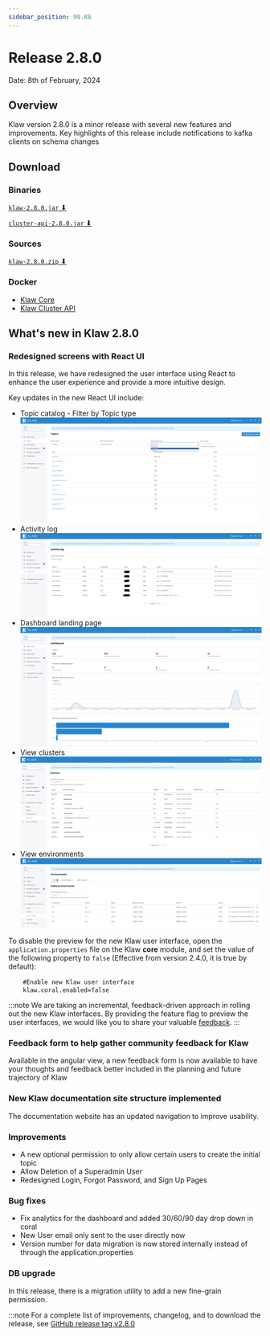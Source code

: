 ```yaml
---
sidebar_position: 99.88
---
```


# Release 2.8.0

Date: 8th of February, 2024

## Overview

Klaw version 2.8.0 is a minor release with several new features and
improvements. Key highlights of this release include notifications to
kafka clients on schema changes

## Download

### Binaries

[`klaw-2.8.0.jar` ⬇︎](https://github.com/Aiven-Open/klaw/releases/download/v2.8.0/klaw-2.8.0.jar)

[`cluster-api-2.8.0.jar` ⬇](https://github.com/Aiven-Open/klaw/releases/download/v2.8.0/cluster-api-2.8.0.jar)

### Sources

[`klaw-2.8.0.zip` ⬇](https://github.com/Aiven-Open/klaw/archive/refs/tags/v2.8.0.zip)

### Docker

- [Klaw Core](https://hub.docker.com/r/aivenoy/klaw-core)
- [Klaw Cluster API](https://hub.docker.com/r/aivenoy/klaw-cluster-api)

## What's new in Klaw 2.8.0

### Redesigned screens with React UI

In this release, we have redesigned the user interface using React to enhance the user experience and provide a more intuitive design.

Key updates in the new React UI include:

- Topic catalog - Filter by Topic type
  ![image](../../static/images/release280/Filter-by.png)
- Activity log
  ![image](../../static/images/release280/Activity-Log.png)
- Dashboard landing page
  ![image](../../static/images/release280/Dashboard.png)
- View clusters
  ![image](../../static/images/release280/view-clusters.png)
- View environments
  ![image](../../static/images/release280/view-envs.png)

To disable the preview for the new Klaw user interface, open the
`application.properties` file on the Klaw **core** module, and set the
value of the following property to `false` (Effective from version 2.4.0, it
is true by default):

```properties
    #Enable new Klaw user interface
    klaw.coral.enabled=false
```

:::note
We are taking an incremental, feedback-driven approach in rolling out
the new Klaw interfaces. By providing the feature flag to preview the user
interfaces, we would like you to share your valuable
[feedback](https://github.com/aiven/klaw/issues/new?assignees=&labels=&template=03_feature.md).
:::

### Feedback form to help gather community feedback for Klaw

Available in the angular view, a new feedback form is now available to have your thoughts and feedback better included in the planning and future trajectory of Klaw

### New Klaw documentation site structure implemented

The documentation website has an updated navigation to improve usability.

### Improvements

- A new optional permission to only allow certain users to create the initial topic
- Allow Deletion of a Superadmin User
- Redesigned Login, Forgot Password, and Sign Up Pages

### Bug fixes

- Fix analytics for the dashboard and added 30/60/90 day drop down in coral
- New User email only sent to the user directly now
- Version number for data migration is now stored internally instead of through the application.properties

### DB upgrade

In this release, there is a migration utility to add a new fine-grain permission.

:::note
For a complete list of improvements, changelog, and to download the
release, see [GitHub release tag v2.8.0](https://github.com/aiven/klaw/releases/tag/v2.8.0)
